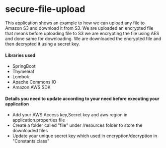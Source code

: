 # secure-file-upload

This application shows an example to how we can upload any file to Amazon S3  and download it from S3.
We are uploaded an encrypted file that means before uploading file to S3 we are encrypting the file using AES and done
same for downloading. We are downloaded the encrypted file and then decrypted it using a secret key.

#### Libraries used
* SpringBoot
* Thymeleaf
* Lombok
* Apache Commons IO
* Amazon AWS SDK

#### Details you need to update according to your need before executing your application
* Add your AWS Access key,Secret key and aws region in application.properties file
* Create a folder called "file" under /resources folder to store the downloaded files
* Update your unique secret key which used in encryption/decryption in "Constants.class"


